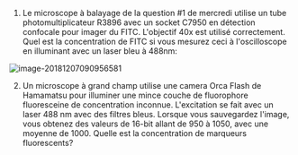 1. Le microscope à balayage de la question #1 de mercredi utilise un tube photomultiplicateur R3896 avec un socket C7950 en détection confocale pour imager du FITC. L'objectif 40x est utilisé correctement.  Quel est la concentration de FITC si vous mesurez ceci à l'oscilloscope en illuminant avec un laser bleu à 488nm:

![image-20181207090956581](assets/image-20181207090956581-4191796.png)





2. Un microscope à grand champ utilise une camera Orca Flash de Hamamatsu pour illuminer une mince couche de fluorophore fluoresceine de concentration inconnue. L'excitation se fait avec un laser 488 nm avec des filtres bleus. Lorsque vous sauvegardez l'image, vous obtenez des valeurs de 16-bit allant de  950 à 1050, avec une moyenne de 1000.  Quelle est la concentration de marqueurs fluorescents?